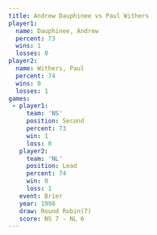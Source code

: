 ```yaml
---
title: Andrew Dauphinee vs Paul Withers
player1:                 
  name: Dauphinee, Andrew
  percent: 73            
  wins: 1                
  losses: 0              
player2:                 
  name: Withers, Paul    
  percent: 74            
  wins: 0                
  losses: 1              
games:
 - player1:          
     team: 'NS'      
     position: Second
     percent: 73     
     win: 1          
     loss: 0         
   player2:        
     team: 'NL'    
     position: Lead
     percent: 74   
     win: 0        
     loss: 1       
   event: Brier        
   year: 1998          
   draw: Round Robin(7)
   score: NS 7 - NL 6  
---
```

